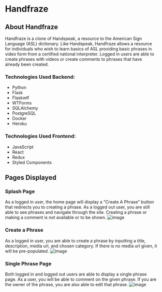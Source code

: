 # Handfraze


## About Handfraze

Handfraze is a clone of Handspeak, a resource to the American Sign Language (ASL) dictionary. Like Handspeak, Handfraze allows a resource for individuals who wish to learn basics of ASL providing basic phrases in video form from a certified national interpreter. Logged in users are able to create phrases with videos or create comments to phrases that have already been created.


### Technologies Used Backend:

- Python 
- Flask 
- Flaskwtf 
- WTForms 
- SQLAlchemy 
- PostgreSQL 
- Docker 
- Heroku


### Technologies Used Frontend:
- JavaScript 
- React 
- Redux 
- Styled Components


## Pages Displayed 

### Splash Page
As a logged in user, the home page will display a "Create A Phrase" button that redirects you to creating a phrase.
As a logged out user, you are still able to see phrases and navigate through the site. Creating a phrase or making a comment is not available or to be shown.
![image](https://user-images.githubusercontent.com/86331220/155457710-35d1e9ea-2644-4a0e-9c80-4663f7be0ae3.png)


### Create a Phrase
As a logged in user, you are able to create a phrase by inputting a title, description, media url, and chosen category. If there is no media url given, it will be pre-populated.
![image](https://user-images.githubusercontent.com/86331220/155457913-bf8539b6-4340-4f88-9784-19ed5058a5c3.png)

### Single Phrase Page
Both logged in and logged out users are able to display a single phrase page. As a user, you will be able to comment on the given phrase. If you are the owner of the phrase, you are also able to edit that phrase.
![image](https://user-images.githubusercontent.com/86331220/155458084-c21f96c5-d661-4520-a9ab-eeb21aae1fac.png)




